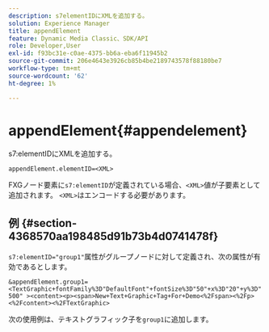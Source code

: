 ```yaml
---
description: s7elementIDにXMLを追加する。
solution: Experience Manager
title: appendElement
feature: Dynamic Media Classic、SDK/API
role: Developer,User
exl-id: f93bc31e-c0ae-4375-bb6a-eba6f11945b2
source-git-commit: 206e4643e3926cb85b4be2189743578f88180be7
workflow-type: tm+mt
source-wordcount: '62'
ht-degree: 1%

---
```


# appendElement{#appendelement}

s7:elementIDにXMLを追加する。

`appendElement.elementID=<XML>`

FXGノード要素に`s7:elementID`が定義されている場合、`<XML>`値が子要素として追加されます。 `<XML>`はエンコードする必要があります。

## 例 {#section-4368570aa198485d91b73b4d0741478f}

`s7:elementID="group1"`属性がグループノードに対して定義され、次の属性が有効であるとします。

`&appendElement.group1=<TextGraphic+fontFamily%3D"DefaultFont"+fontSize%3D"50"+x%3D"20"+y%3D"500" ><content><p><span>New+Text+Graphic+Tag+For+Demo<%2Fspan><%2Fp><%2Fcontent><%2FTextGraphic>`

次の使用例は、テキストグラフィック子を`group1`に追加します。
